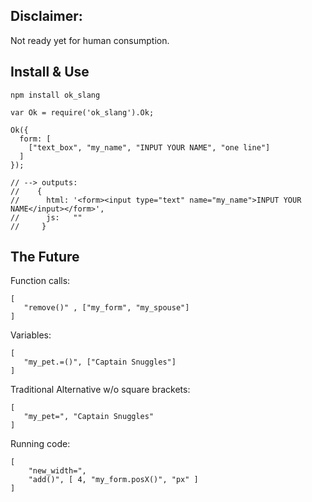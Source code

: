 
Disclaimer:
-----------

Not ready yet for human consumption.


Install & Use
------------

    npm install ok_slang

    var Ok = require('ok_slang').Ok;

    Ok({
      form: [
        ["text_box", "my_name", "INPUT YOUR NAME", "one line"]
      ]
    });

    // --> outputs:
    //    {
    //      html: '<form><input type="text" name="my_name">INPUT YOUR NAME</input></form>',
    //      js:   ""
    //     }


The Future
-------------------------

Function calls:

    [
       "remove()" , ["my_form", "my_spouse"]
    ]

Variables:

    [
       "my_pet.=()", ["Captain Snuggles"]
    ]

Traditional Alternative w/o square brackets:

    [
       "my_pet=", "Captain Snuggles"
    ]

Running code:

    [
        "new_width=",
        "add()", [ 4, "my_form.posX()", "px" ]
    ]



